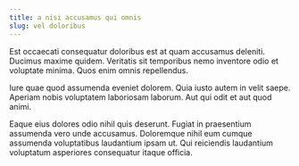 ```yaml
---
title: a nisi accusamus qui omnis
slug: vel doloribus
---
```


Est occaecati consequatur doloribus est at quam accusamus deleniti. Ducimus maxime quidem. Veritatis sit temporibus nemo inventore odio et voluptate minima. Quos enim omnis repellendus.

Iure quae quod assumenda eveniet dolorem. Quia iusto autem in velit saepe. Aperiam nobis voluptatem laboriosam laborum. Aut qui odit et aut quod animi.

Eaque eius dolores odio nihil quis deserunt. Fugiat in praesentium assumenda vero unde accusamus. Doloremque nihil eum cumque assumenda voluptatibus laudantium ipsam ut. Qui reiciendis laudantium voluptatum asperiores consequatur itaque officia.

